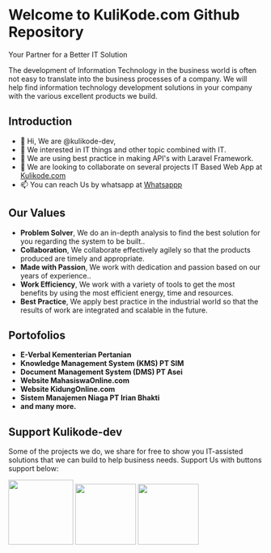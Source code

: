 # Welcome to KuliKode.com Github Repository
Your Partner for a Better IT Solution

The development of Information Technology in the business world is often not easy to translate into the business processes of a company. We will help find information technology development solutions in your company with the various excellent products we build.

## Introduction
- 👋 Hi, We are @kulikode-dev, 
- 👀 We interested in IT things and other topic combined with IT.
- 🌱 We are using best practice in making API's with Laravel Framework.
- 💞️ We are looking to collaborate on several projects IT Based Web App at [Kulikode.com](https://kulikode.com)
- 📫 You can reach Us by whatsapp at [Whatsappp](https://wa.me/6281990835535?text=Hi%2C%20Saya%20ingin%20tahu%20lebih%20lanjut%20mengenai%20KuliKode.com%2C%20mohon%20bantu%20saya.%20Terima%20kasih)

## Our Values
- **Problem Solver**, We do an in-depth analysis to find the best solution for you regarding the system to be built..
- **Collaboration**, We collaborate effectively agilely so that the products produced are timely and appropriate.
- **Made with Passion**, We work with dedication and passion based on our years of experience..
- **Work Efficiency**, We work with a variety of tools to get the most benefits by using the most efficient energy, time and resources.
- **Best Practice**, We apply best practice in the industrial world so that the results of work are integrated and scalable in the future.

## Portofolios
- **E-Verbal Kementerian Pertanian**
- **Knowledge Management System (KMS) PT SIM**
- **Document Management System (DMS) PT Asei**
- **Website MahasiswaOnline.com**
- **Website KidungOnline.com**
- **Sistem Manajemen Niaga PT Irian Bhakti**
- **and many more.**

## Support Kulikode-dev
Some of the projects we do, we share for free to show you IT-assisted solutions that we can build to help business needs. Support Us with buttons support below:

[<img src="https://api.typedream.com/v0/document/public/7ca75252-2895-4260-b592-d3721a624d54_karyakarsa-logo_png.png" width="128">](https://karyakarsa.com/kulikode/support)
[<img src="http://trakteer.id/images/mix/navbar-logo-lite.png" width="120">](https://trakteer.id/kulikode/tip)
[<img src="https://upload.wikimedia.org/wikipedia/commons/thumb/b/b5/PayPal.svg/2560px-PayPal.svg.png" width="120">](https://www.paypal.com/paypalme/debriansaragih)

<!---
kulikode-dev/kulikode-dev is a ✨ special ✨ repository because its `README.md` (this file) appears on your GitHub profile.
You can click the Preview link to take a look at your changes.
--->
